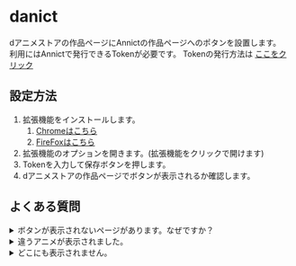 # danict

dアニメストアの作品ページにAnnictの作品ページへのポタンを設置します。  
利用にはAnnictで発行できるTokenが必要です。 Tokenの発行方法は [ここをクリック](https://developers.annict.com/docs/authentication/personal-access-token)

## 設定方法

1. 拡張機能をインストールします。
    1. [Chromeはこちら](https://chrome.google.com/webstore/detail/bmbgkoaknafofcaohhalmpmkhdipklmb?authuser=0&hl=ja)
    2. [FireFoxはこちら](https://addons.mozilla.org/ja/firefox/addon/danict/)
3. 拡張機能のオプションを開きます。(拡張機能をクリックで開けます)
4. Tokenを入力して保存ボタンを押します。
5. dアニメストアの作品ページでボタンが表示されるか確認します。

## よくある質問
<details>
<summary>ボタンが表示されないページがあります。なぜですか？</summary>
一部dアニメストアとAnnictのタイトルが若干違う場合があります。その場合は検索に引っかからないため表示できません。
</details>

<details>
<summary>違うアニメが表示されました。</summary>
APIの使用上、違うアニメが表示される場合がありますが、対応できません。仕様です。
</details>

<details>
<summary>どこにも表示されません。</summary>
Tokenを正しく設定できているかご確認ください。
</details>
